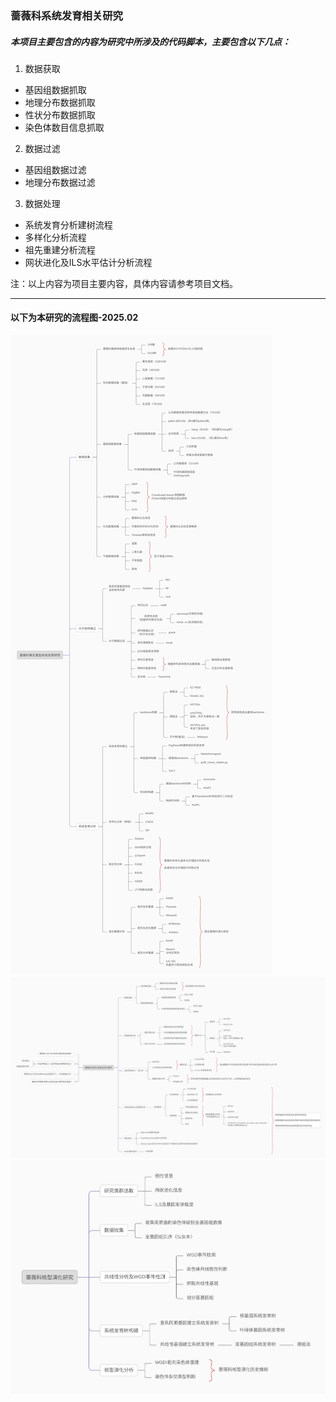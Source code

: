 ### 蔷薇科系统发育相关研究
##### 本项目主要包含的内容为研究中所涉及的代码脚本，主要包含以下几点：
1. 数据获取
- 基因组数据抓取
- 地理分布数据抓取
- 性状分布数据抓取
- 染色体数目信息抓取

2. 数据过滤
- 基因组数据过滤
- 地理分布数据过滤

3. 数据处理
- 系统发育分析建树流程
- 多样化分析流程
- 祖先重建分析流程
- 网状进化及ILS水平估计分析流程

注：以上内容为项目主要内容，具体内容请参考项目文档。

***

#### 以下为本研究的流程图-2025.02
![蔷薇科果实系统发育研究](https://github.com/XiongTor/Rosa_family/blob/main/imag/%E8%94%B7%E8%96%87%E7%A7%91%E6%9E%9C%E5%AE%9E%E7%B1%BB%E5%9E%8B%E7%B3%BB%E7%BB%9F%E5%8F%91%E8%82%B2%E7%A0%94%E7%A9%B6.svg)
![蔷薇科多被话及网状进化研究](https://github.com/XiongTor/Rosa_family/blob/main/imag/%E8%94%B7%E8%96%87%E7%A7%91%E7%BD%91%E7%8A%B6%E8%BF%9B%E5%8C%96%E5%8F%8A%E4%B8%8D%E5%AE%8C%E5%85%A8%E8%B0%B1%E7%B3%BB%E7%AD%9B%E9%80%89%E7%A0%94%E7%A9%B6.svg)
![蔷薇科核型演化研究](https://github.com/XiongTor/Rosa_family/blob/main/imag/%E8%94%B7%E8%96%87%E7%A7%91%E6%A0%B8%E5%9E%8B%E6%BC%94%E5%8C%96.svg)
